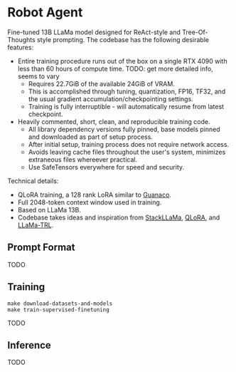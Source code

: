 Robot Agent
===========

Fine-tuned 13B LLaMa model designed for ReAct-style and Tree-Of-Thoughts style prompting. The codebase has the following desirable features:

* Entire training procedure runs out of the box on a single RTX 4090 with less than 60 hours of compute time. TODO: get more detailed info, seems to vary
    * Requires 22.7GiB of the available 24GiB of VRAM.
    * This is accomplished through tuning, quantization, FP16, TF32, and the usual gradient accumulation/checkpointing settings.
    * Training is fully interruptible - will automatically resume from latest checkpoint.
* Heavily commented, short, clean, and reproducible training code.
    * All library dependency versions fully pinned, base models pinned and downloaded as part of setup process.
    * After initial setup, training process does not require network access.
    * Avoids leaving cache files throughout the user's system, minimizes extraneous files whereever practical.
    * Use SafeTensors everywhere for speed and security.

Technical details:

* QLoRA training, a 128 rank LoRA similar to [Guanaco](https://github.com/artidoro/qlora/blob/cc488110b5ea23594a418daca7085000a9420625/qlora.py#L324).
* Full 2048-token context window used in training.
* Based on LLaMa 13B.
* Codebase takes ideas and inspiration from [StackLLaMa](https://github.com/lvwerra/trl/tree/5c7bfbc8d9aeabee893290cc02121d7260636978/examples/research_projects/stack_llama/scripts), [QLoRA](https://github.com/artidoro/qlora), and [LLaMa-TRL](https://github.com/jasonvanf/llama-trl).

Prompt Format
-------------

TODO

Training
--------

```
make download-datasets-and-models
make train-supervised-finetuning
```

TODO

Inference
---------

TODO
